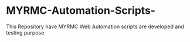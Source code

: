 # MYRMC-Automation-Scripts-
This Repository have MYRMC Web Automation scripts are developed and testing purpose
